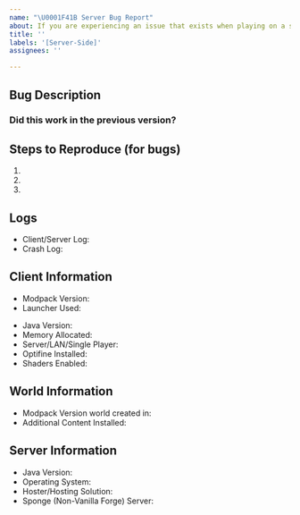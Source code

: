 ```yaml
---
name: "\U0001F41B Server Bug Report"
about: If you are experiencing an issue that exists when playing on a server
title: ''
labels: '[Server-Side]'
assignees: ''

---
```


<!--

Please ensure that you fill in all the required information needed as specified by the template below. Enter text following any "<!-- 📝 -- >" in the template below.

NOTE: If you have other mods installed or you have changed versions; please revert to a clean install and test again with a crash/bug before posting.
-->


## Bug Description
<!-- 🔷 A clear and concise description of the problem 🔷 -->
<!-- 📝-->


### Did this work in the previous version?
<!-- 🔷 Either a "Yes" or "No" 🔷 -->
<!-- 📝-->


## Steps to Reproduce (for bugs)
<!-- 🔷 A youtube video or a set of steps to reproduce 🔷 -->
<!-- 📝-->
1.
2.
3.


## Logs
<!-- 📝
Upload the latest/crash logs to PasteBin or Gist. DON'T Upload OR paste them to GitHub.
It is preferred to use https://haste.romvoid.dev -->
* Client/Server Log:<!-- 📝-->
* Crash Log:<!-- 📝-->


## Client Information
* Modpack Version:<!-- 📝-->
* Launcher Used:<!-- 📝-->

<!-- ⚠️ These can be skipped if you uploaded a crash-log -->
* Java Version:<!-- 📝-->
* Memory Allocated:<!-- 📝-->
* Server/LAN/Single Player:<!-- 📝-->
* Optifine Installed:<!-- 📝-->
* Shaders Enabled:<!-- 📝-->


## World Information
* Modpack Version world created in:<!-- 📝-->
* Additional Content Installed:<!-- 📝-->


## Server Information
* Java Version:<!-- 📝-->
* Operating System:<!-- 📝-->
* Hoster/Hosting Solution:<!-- 📝-->
* Sponge (Non-Vanilla Forge) Server:<!-- 📝-->
